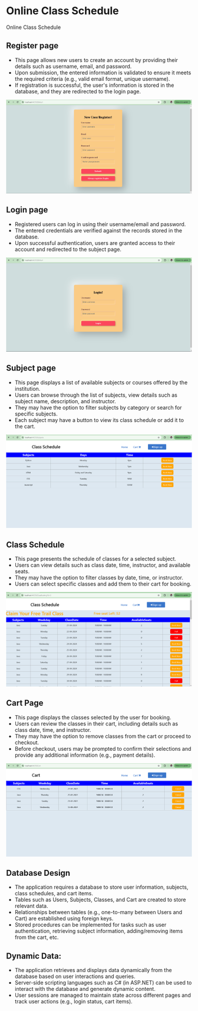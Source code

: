 # Online Class Schedule
Online Class Schedule
## Register page
 * This page allows new users to create an account by providing their details such as username, email, and password.
 * Upon submission, the entered information is validated to ensure it meets the required criteria (e.g., valid email format, unique username).
 * If registration is successful, the user's information is stored in the database, and they are redirected to the login page.
<img src="Images/Screenshot 2024-04-21 214523.png" > 

 ## Login page
  * Registered users can log in using their username/email and password.
  * The entered credentials are verified against the records stored in the database.
  * Upon successful authentication, users are granted access to their account and redirected to the subject page.
<img src="Images/Screenshot 2024-04-21 214537.png" > 

## Subject page
  * This page displays a list of available subjects or courses offered by the institution.
  * Users can browse through the list of subjects, view details such as subject name, description, and instructor.
  * They may have the option to filter subjects by category or search for specific subjects.
  * Each subject may have a button to view its class schedule or add it to the cart.
<img src="Images/Screenshot 2024-04-21 214614.png"> 

## Class Schedule
  * This page presents the schedule of classes for a selected subject.
  * Users can view details such as class date, time, instructor, and available seats.
  * They may have the option to filter classes by date, time, or instructor.
  * Users can select specific classes and add them to their cart for booking.
<img src="Images/Screenshot 2024-04-21 214634.png"> 

## Cart Page 
  * This page displays the classes selected by the user for booking.
  * Users can review the classes in their cart, including details such as class date, time, and instructor.
  * They may have the option to remove classes from the cart or proceed to checkout.
  * Before checkout, users may be prompted to confirm their selections and provide any additional information (e.g., payment details).
<img src="Images/Screenshot 2024-04-21 214659.png">

## Database Design

  * The application requires a database to store user information, subjects, class schedules, and cart items.
  * Tables such as Users, Subjects, Classes, and Cart are created to store relevant data.
  * Relationships between tables (e.g., one-to-many between Users and Cart) are established using foreign keys.
  * Stored procedures can be implemented for tasks such as user authentication, retrieving subject information, adding/removing items from the cart, etc.
## Dynamic Data:

  *  The application retrieves and displays data dynamically from the database based on user interactions and queries.
  * Server-side scripting languages such as C# (in ASP.NET) can be used to interact with the database and generate dynamic content.
  * User sessions are managed to maintain state across different pages and track user actions (e.g., login status, cart items).


